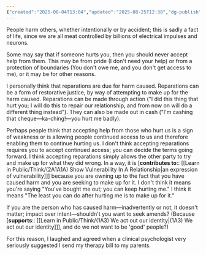 ```yaml
---
{"created":"2025-08-04T13:04","updated":"2025-08-25T12:38","dg-publish":true,"dg-permalink":"think/15","dg-path":"Think/(15) Reparations are not charity and can be cashed.md","permalink":"/think/15/","dgPassFrontmatter":true,"noteIcon":"1"}
---
```


People harm others, whether intentionally or by accident; this is sadly a fact of life, since we are all meat controlled by billions of electrical impulses and neurons. 

Some may say that if someone hurts you, then you should never accept help from them. This may be from pride (I don't need your help) or from a protection of boundaries (You don't owe me, and you don't get access to me), or it may be for other reasons. 

I personally think that reparations are due for harm caused. Reparations can be a form of restorative justice, by way of attempting to make up for the harm caused. Reparations can be made through action ("I did this thing that hurt you; I will do this to repair our relationship, and from now on will do a different thing instead"). They can also be made out in cash ("I'm cashing that cheque—ka-ching!—you hurt me badly). 

Perhaps people think that accepting help from those who hurt us is a sign of weakness or is allowing people continued access to us and therefore enabling them to continue hurting us. I don't think accepting reparations requires you to accept continued access; you can decide the terms going forward. I think accepting reparations simply allows the other party to try and make up for what they did wrong. In a way, it is [**contributes to**:: [[Learn in Public/Think/(2A1A1A) Show Vulnerability In A Relationship\|an expression of vulnerability]]] because you are owning up to the fact that you have caused harm and you are seeking to make up for it. I don't think it means you're saying "You've bought me out; you can keep hurting me." I think it means "The least you can do after hurting me is to make up for it."

If you are the person who has caused harm—inadvertently or not, it doesn't matter; impact over intent—shouldn't you want to seek amends? (Because [**supports**:: [[Learn in Public/Think/(1A3) We act out our identity\|(1A3) We act out our identity]]], and do we not want to be 'good' people?)

For this reason, I laughed and agreed when a clinical psychologist very seriously suggested I send my therapy bill to my parents. 